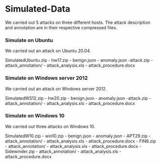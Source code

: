 # Simulated-Data
We carried out 5 attacks on three different hosts. The attack description and annotation are in their respective compressed files.

### Simulate on Ubuntu
We carried out an attack on Ubuntu 20.04.

SimulatedUbuntu.zip
    - hw17.zip
        - benign.json
        - anomaly.json
    -attack.zip
        - attack_annotation/
        - attack_analysis.xls
        - attack_procedure.docx

### Simulate on Windows server 2012
We carried out an attack on Windows server 2012.

SimulatedWS12.zip
    - hw20.zip
        - benign.json
        - anomaly.json
    -attack.zip
        - attack_annotation/
        - attack_analysis.xls
        - attack_procedure.docx

### Simulate on Windows 10
We carried out three attacks on Windows 10.

SimulatedW10.zip
    - win10.zip
        - benign.json
        - anomaly.json
    - APT29.zip
        - attack_annotation/
        - attack_analysis.xls
        - attack_procedure.docx
    - FIN6.zip
        - attack_annotation/
        - attack_analysis.xls
        - attack_procedure.docx
    - Sidewinder.zip
        - attack_annotation/
        - attack_analysis.xls
        - attack_procedure.docx